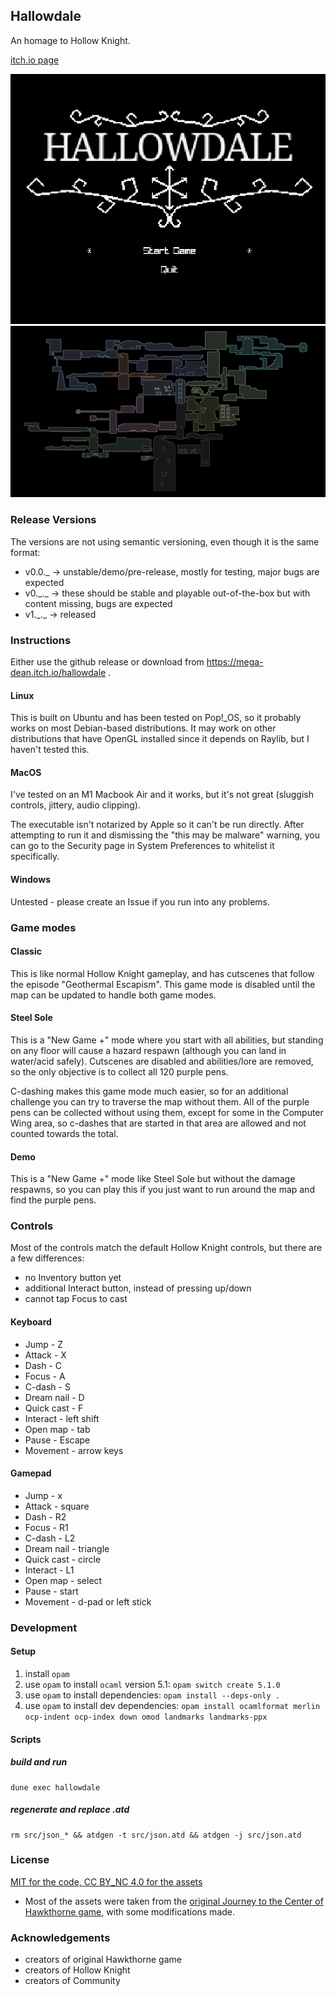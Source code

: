 
## Hallowdale

An homage to Hollow Knight.

[itch.io page](https://mega-dean.itch.io/hallowdale)

![main menu screenshot](./assets/main-menu-screenshot.png)
![world map screenshot](./assets/npcs/shared/world-map.png)


### Release Versions

The versions are not using semantic versioning, even though it is the same format:

- v0.0.\_ -> unstable/demo/pre-release, mostly for testing, major bugs are expected
- v0.\_.\_ -> these should be stable and playable out-of-the-box but with content missing, bugs are expected
- v1.\_.\_ -> released

### Instructions

Either use the github release or download from https://mega-dean.itch.io/hallowdale .

#### Linux

This is built on Ubuntu and has been tested on Pop!_OS, so it probably works on most Debian-based
distributions. It may work on other distributions that have OpenGL installed since it depends on
Raylib, but I haven't tested this.

#### MacOS

I've tested on an M1 Macbook Air and it works, but it's not great (sluggish controls, jittery, audio
clipping).

The executable isn't notarized by Apple so it can't be run directly. After
attempting to run it and dismissing the "this may be malware" warning, you can go to the Security
page in System Preferences to whitelist it specifically.

#### Windows

Untested - please create an Issue if you run into any problems.

### Game modes

#### Classic

This is like normal Hollow Knight gameplay, and has cutscenes that follow the episode "Geothermal
Escapism". This game mode is disabled until the map can be updated to handle both game modes.

#### Steel Sole

This is a "New Game +" mode where you start with all abilities, but standing on any floor will
cause a hazard respawn (although you can land in water/acid safely). Cutscenes are disabled and
abilities/lore are removed, so the only objective is to collect all 120 purple pens.

C-dashing makes this game mode much easier, so for an additional challenge you can try to traverse
the map without them. All of the purple pens can be collected without using them, except for some in
the Computer Wing area, so c-dashes that are started in that area are allowed and not counted towards
the total.

#### Demo

This is a "New Game +" mode like Steel Sole but without the damage respawns, so you can play this if
you just want to run around the map and find the purple pens.

### Controls

Most of the controls match the default Hollow Knight controls, but there are a few differences:

- no Inventory button yet
- additional Interact button, instead of pressing up/down
- cannot tap Focus to cast

#### Keyboard

- Jump - Z
- Attack - X
- Dash - C
- Focus - A
- C-dash - S
- Dream nail - D
- Quick cast - F
- Interact - left shift
- Open map - tab
- Pause - Escape
- Movement - arrow keys

#### Gamepad

- Jump - x
- Attack - square
- Dash - R2
- Focus - R1
- C-dash - L2
- Dream nail - triangle
- Quick cast - circle
- Interact - L1
- Open map - select
- Pause - start
- Movement - d-pad or left stick

### Development

#### Setup

1. install `opam`
2. use `opam` to install `ocaml` version 5.1: `opam switch create 5.1.0`
3. use `opam` to install dependencies: `opam install --deps-only .`
4. use `opam` to install dev dependencies: `opam install ocamlformat merlin ocp-indent ocp-index down omod landmarks landmarks-ppx`

#### Scripts

##### build and run

```
dune exec hallowdale
```

##### regenerate and replace .atd

```
rm src/json_* && atdgen -t src/json.atd && atdgen -j src/json.atd
```

### License

[MIT for the code, CC BY_NC 4.0 for the assets](LICENSE.md)

- Most of the assets were taken from the [original Journey to the Center of Hawkthorne game](https://github.com/hawkthorne/hawkthorne-journey/tree/master/src/images), with some modifications made.

### Acknowledgements

- creators of original Hawkthorne game
- creators of Hollow Knight
- creators of Community
